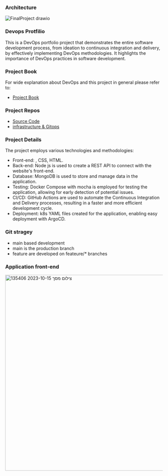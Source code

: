 ### Architecture
![FinalProject drawio](https://github.com/DavidAlkobi/Nodejs-App/assets/136454939/55dea789-9f49-4bee-b31d-c9eb8a97590e)


### Devops Protfilio
This is a DevOps portfolio project that demonstrates the entire software development process, from ideation to continuous integration and delivery, by effectively implementing DevOps methodologies. It highlights the importance of DevOps practices in software development.
### Project Book
For wide explanation about DevOps and this project in general please refer to:
* [Project Book](./Final%20Project%20Description.pdf)


### Project Repos
- [Source Code](https://github.com/DavidAlkobi/Nodejs-App)
- [infrastructure & Gitops](https://github.com/DavidAlkobi/Infra_Nodejs)



### Project Details
The project employs various technologies and methodologies:
- Front-end: , CSS, HTML.
- Back-end: Node js is used to create a REST API to connect with the website's front-end.
- Database: MongoDB is used to store and manage data in the application.
- Testing: Docker Compose with mocha is employed for testing the application, allowing for early detection of potential issues.
- CI/CD: GitHub Actions are used to automate the Continuous Integration and Delivery processes, resulting in a faster and more efficient development cycle.
- Deployment: k8s YAML files created for the application, enabling easy deployment with ArgoCD.
### Git stragey
- main based development
- main is the production branch
- feature are developed on feateure/* branches

### Application front-end
<img width="624" alt="צילום מסך 2023-10-15 135406" src="https://github.com/DavidAlkobi/Nodejs-App/assets/136454939/aed45343-252a-4cf4-9935-805c4f28898c">


